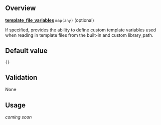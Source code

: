## Overview

[**template_file_variables**](#) `map(any)` (optional)

If specified, provides the ability to define custom template variables used when reading in template files from the built-in and custom library_path.

## Default value

`{}`

## Validation

None

## Usage

_coming soon_

[//]: # "************************"
[//]: # "INSERT LINK LABELS BELOW"
[//]: # "************************"
[this_page]: # "Link for the current page."
